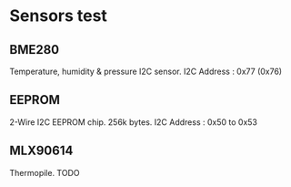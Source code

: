 # Sensors test

## BME280
Temperature, humidity & pressure I2C sensor.
I2C Address : 0x77 (0x76)

## EEPROM
2-Wire I2C EEPROM chip.
256k bytes.
I2C Address : 0x50 to 0x53

## MLX90614
Thermopile.
TODO
